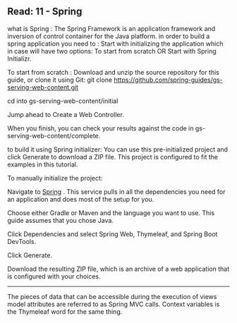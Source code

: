 ## Read: 11 - Spring


what is Spring : The Spring Framework is an application framework and inversion of control container for the Java platform. 
in order to build a spring application you need to :
Start with initializing the application which in case will have two options: 
To start from scratch  OR Start with Spring Initializr.

To start from scratch :
Download and unzip the source repository for this guide, or clone it using Git: git clone https://github.com/spring-guides/gs-serving-web-content.git

cd into gs-serving-web-content/initial

Jump ahead to Create a Web Controller.

When you finish, you can check your results against the code in gs-serving-web-content/complete.

to build it using Spring initializer: 
You can use this pre-initialized project and click Generate to download a ZIP file. This project is configured to fit the examples in this tutorial.

To manually initialize the project:

Navigate to [Spring](https://start.spring.io) . This service pulls in all the dependencies you need for an application and does most of the setup for you.

Choose either Gradle or Maven and the language you want to use. This guide assumes that you chose Java.

Click Dependencies and select Spring Web, Thymeleaf, and Spring Boot DevTools.

Click Generate.

Download the resulting ZIP file, which is an archive of a web application that is configured with your choices.

----------
The pieces of data that can be accessible during the execution of views model attributes are referred to as Spring MVC calls. Context variables is the Thymeleaf word for the same thing.
